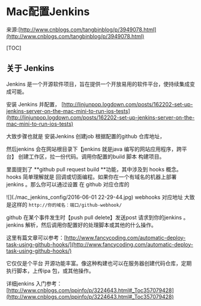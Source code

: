 # Mac配置Jenkins

来源:[http://www.cnblogs.com/tangbinblog/p/3949078.html](http://www.cnblogs.com/tangbinblog/p/3949078.html)

[TOC]

## 关于 Jenkins

Jenkins 是一个开源软件项目，旨在提供一个开放易用的软件平台，使持续集成变成可能。

安装 Jenkins 并配置，
[http://linjunpop.logdown.com/posts/162202-set-up-jenkins-server-on-the-mac-mini-to-run-ios-tests](http://linjunpop.logdown.com/posts/162202-set-up-jenkins-server-on-the-mac-mini-to-run-ios-tests)

大致步骤也就是  安装Jenkins  创建job 根据配置的github 仓库地址，

然后jenkins 会在网站根目录下【jenkins 就是java 编写的网站应用程序，跨平台】 创建工作区，拉一份代码。调用你配置的build 脚本 构建项目。

里面提到了 **github pull request build **功能，其中涉及到 hooks 概念。 hooks 简单理解就是 回调或切面编程。如果你在一个有域名的机器上部署 jenkins 。那么你可以通过设置 在 github 对应仓库的


![](./mac_jenkins_config/2016-06-01 22-29-44.jpg)
webhooks 对应地址 大致是这样的 ``http://你的域名：端口/github-webhook/  ``

github 在某个事件发生时【push pull delete】发送post 请求到你的jenkins 。jenkins 解析，然后调用你配置好的处理脚本或其他的什么操作。

这里有篇文章可以参考：[http://www.fancycoding.com/automatic-deploy-task-using-github-hooks/](http://www.fancycoding.com/automatic-deploy-task-using-github-hooks/)

 它仅仅是个平台 开源功能丰富。像这种构建也可以在服务器创建代码仓库，定期执行脚本，上传ipa 包，或其他操作。

 详细jenkins 入门参考：[http://www.cnblogs.com/ppinfo/p/3224643.html#_Toc357079428](http://www.cnblogs.com/ppinfo/p/3224643.html#_Toc357079428)